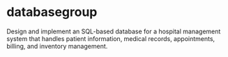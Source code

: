 # databasegroup
Design and implement an SQL-based database for a hospital management system that handles patient information, medical records, appointments, billing, and inventory management.
